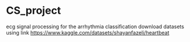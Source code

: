 # CS_project
ecg signal processing for the arrhythmia classification
download datasets using link https://www.kaggle.com/datasets/shayanfazeli/heartbeat
